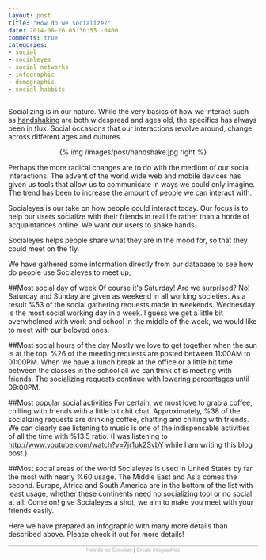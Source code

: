 ```yaml
---
layout: post
title: "How do we socialize?"
date: 2014-08-26 05:30:55 -0400
comments: true
categories: 
- social
- socialeyes
- social networks
- infographic
- demographic
- social habbits
---
```

Socializing is in our nature. While the very basics of how we interact such as [handshaking](http://en.wikipedia.org/wiki/Handshake) are both widespread and ages old, the specifics has always been in flux. Social occasions that our interactions revolve around, change across different ages and cultures.
<!-- more -->

<p style="text-align:center">
{% img /images/post/handshake.jpg right %}
</p>

Perhaps the more radical changes are to do with the medium of our social interactions. The advent of the world wide web and mobile devices has given us tools that allow us to communicate in ways we could only imagine. The trend has been to increase the amount of people we can interact with.

Socialeyes is our take on how people could interact today. Our focus is to help our users socialize with their friends in real life rather than a horde of acquaintances online. 
We want our users to shake hands.

Socialeyes helps people share what they are in the mood for, so that they could meet on the fly. 

We have gathered some information directly from our database to see how do people use Socialeyes to meet up;

##Most social day of week
Of course it's Saturday! Are we surprised? No! Saturday and Sunday are given as weekend in all working societies. 
As a result %53 of the social gathering requests made in weekends. Wednesday is the most social working day in a week.
I guess we get a little bit overwhelmed with work and school in the middle of the week, we would like to meet with our beloved ones.

##Most social hours of the day
Mostly we love to get together when the sun is at the top. %26 of the meeting requests are posted between 11:00AM to 01:00PM. 
When we have a lunch break at the office or a little bit time between the classes in the school all we can think of is meeting with friends. 
The socializing requests continue with lowering percentages until 09:00PM.

##Most popular social activities
For certain, we most love to grab a coffee, chilling with friends  with a little bit chit chat. 
Approximately, %38 of the socializing requests are drinking coffee, chatting and chilling with friends. 
We can clearly see listening to music is one of the indispensable activities of all the time with %13.5 ratio. (I was listening to http://www.youtube.com/watch?v=7jr1uk2SvbY while I am writing this blog post.)

##Most social areas of the world
Socialeyes is used in United States by far the most with nearly %60 usage. The Middle East and Asia comes the second. Europe, Africa and South America are in the bottom of the list with least usage, 
whether these continents need no socializing tool or no social at all. Come on! give Socialeyes a shot, we aim to make you meet with your friends easily.   


Here we have prepared an infographic with many more details than described above. Please check it out for more details!

<script id="infogram_0_how-do-we-socialize" src="//e.infogr.am/js/embed.js" type="text/javascript"></script><div style="width:100%;border-top:1px solid #acacac;padding-top:3px;font-family:Arial;font-size:10px;text-align:center;"><a target="_blank" href="//infogr.am/how-do-we-socialize" style="color:#acacac;text-decoration:none;">How do we Socıalıze</a> | <a style="color:#acacac;text-decoration:none;" href="//infogr.am" target="_blank">Create Infographics</a></div>